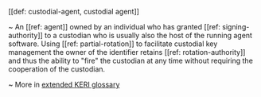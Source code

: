 [[def: custodial-agent, custodial agent]]

~ An [[ref: agent]] owned by an individual who has granted [[ref: signing-authority]] to a custodian who is usually also the host of the running agent software. Using [[ref: partial-rotation]] to facilitate custodial key management the owner of the identifier retains [[ref: rotation-authority]] and thus the ability to "fire" the custodian at any time without requiring the cooperation of the custodian.

~ More in <a href="https://weboftrust.github.io/WOT-terms/docs/glossary/custodial-agent">extended KERI glossary</a>
